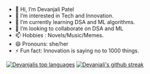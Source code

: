 - 👋 Hi, I’m Devanjali Patel
- 👀 I’m interested in Tech and Innovation.
- 🌱 I’m currently learning DSA and ML algorithms.
- 💞️ I’m looking to collaborate on DSA and ML
- 📫 Hobbies : Novels/Music/Memes.
- 😄 Pronouns: she/her
- ⚡ Fun fact: Innovation is saying no to 1000 things.

<!---
devu-13here/devu-13here is a ✨ special ✨ repository because its `README.md` (this file) appears on your GitHub profile.
You can click the Preview link to take a look at your changes.
--->
[![Devanjalis top languages](https://github-readme-stats.vercel.app/api/top-langs/?username=devu-13here&theme=blue-green)](https://github.com/devu-13here/github-readme-stats)
[![Devanjali's github streak](https://github-readme-streak-stats.herokuapp.com/?user=devu-13here&theme=blue-green)](https://github.com/devu-13here/github-readme-streak-stats)
